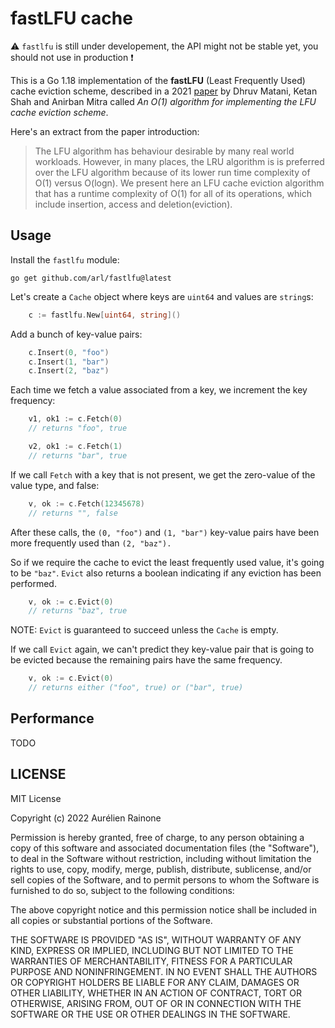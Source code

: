 # fastLFU cache


:warning: `fastlfu` is still under developement, the API might not be stable yet, you should not use in production :exclamation:

This is a Go 1.18 implementation of the **fastLFU** (Least Frequently Used)
cache eviction scheme, described in a 2021 [paper](https://arxiv.org/pdf/2110.11602v1.pdf)
by Dhruv Matani, Ketan Shah and Anirban Mitra called _An O(1) algorithm for implementing the LFU cache eviction scheme_.

Here's an extract from the paper introduction: 

> The LFU algorithm has behaviour desirable by many real world workloads. However, in many places, the LRU algorithm is is preferred over the LFU algorithm because of its lower run time complexity of O(1) versus O(logn). We present here an LFU cache eviction algorithm that has a runtime complexity of O(1) for all of its operations, which include insertion, access and deletion(eviction).

## Usage

Install the `fastlfu` module:

```
go get github.com/arl/fastlfu@latest
```

Let's create a `Cache` object where keys are `uint64` and values are `string`s:

```go
    c := fastlfu.New[uint64, string]()
```

Add a bunch of key-value pairs:

```go
    c.Insert(0, "foo")
    c.Insert(1, "bar")
    c.Insert(2, "baz")
```

Each time we fetch a value associated from a key, we increment the key
frequency:

```go
    v1, ok1 := c.Fetch(0)
    // returns "foo", true

    v2, ok1 := c.Fetch(1)
    // returns "bar", true
```

If we call `Fetch` with a key that is not present, we get the zero-value of the
value type, and false:

```go
    v, ok := c.Fetch(12345678)
    // returns "", false
```

After these calls, the `(0, "foo")` and `(1, "bar")` key-value pairs have been
more frequently used than `(2, "baz").`

So if we require the cache to evict the least frequently used value, it's going
to be `"baz"`.  `Evict` also returns a boolean indicating if any eviction has
been performed. 

```go
    v, ok := c.Evict(0)
    // returns "baz", true
```

NOTE: `Evict` is guaranteed to succeed unless the `Cache` is empty.

If we call `Evict` again, we can't predict they key-value pair that is going to
be evicted because the remaining pairs have the same frequency.

```go
    v, ok := c.Evict(0)
    // returns either ("foo", true) or ("bar", true)
```

## Performance

TODO

## LICENSE

MIT License

Copyright (c) 2022 Aurélien Rainone

Permission is hereby granted, free of charge, to any person obtaining a copy
of this software and associated documentation files (the "Software"), to deal
in the Software without restriction, including without limitation the rights
to use, copy, modify, merge, publish, distribute, sublicense, and/or sell
copies of the Software, and to permit persons to whom the Software is
furnished to do so, subject to the following conditions:

The above copyright notice and this permission notice shall be included in all
copies or substantial portions of the Software.

THE SOFTWARE IS PROVIDED "AS IS", WITHOUT WARRANTY OF ANY KIND, EXPRESS OR
IMPLIED, INCLUDING BUT NOT LIMITED TO THE WARRANTIES OF MERCHANTABILITY,
FITNESS FOR A PARTICULAR PURPOSE AND NONINFRINGEMENT. IN NO EVENT SHALL THE
AUTHORS OR COPYRIGHT HOLDERS BE LIABLE FOR ANY CLAIM, DAMAGES OR OTHER
LIABILITY, WHETHER IN AN ACTION OF CONTRACT, TORT OR OTHERWISE, ARISING FROM,
OUT OF OR IN CONNECTION WITH THE SOFTWARE OR THE USE OR OTHER DEALINGS IN THE
SOFTWARE.
